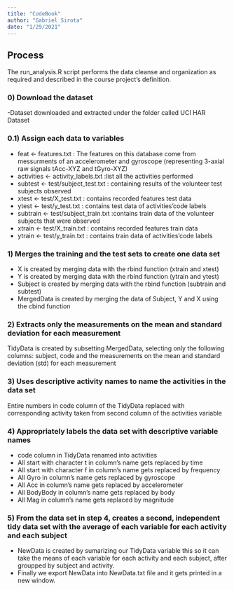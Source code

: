 ```yaml
---
title: "CodeBook"
author: "Gabriel Sirota"
date: "1/29/2021"
---
```


## Process 
The run_analysis.R script performs the data cleanse and organization as required and described in the course project’s definition.

### 0) Download the dataset
-Dataset downloaded and extracted under the folder called UCI HAR Dataset

### 0.1) Assign each data to variables
- feat <- features.txt : The features on this database come from messurments of an  accelerometer and gyroscope (representing 3-axial raw signals tAcc-XYZ and tGyro-XYZ)
- activities <- activity_labels.txt :list all the activities performed
- subtest <- test/subject_test.txt : containing results of the volunteer test subjects observed
- xtest <- test/X_test.txt : contains recorded features test data
- ytest <- test/y_test.txt : contains test data of activities’code labels
- subtrain <- test/subject_train.txt :contains train data of the volunteer subjects that were observed
- xtrain <- test/X_train.txt : contains recorded features train data
- ytrain <- test/y_train.txt : contains train data of activities’code labels

### 1) Merges the training and the test sets to create one data set
- X  is created by merging data with the rbind function (xtrain and xtest) 
- Y  is created by merging data with the rbind function (ytrain and ytest)
- Subject is created by merging data with the rbind function (subtrain and subtest)
- MergedData is created by merging the data of Subject, Y and X using  the cbind function

### 2) Extracts only the measurements on the mean and standard deviation for each measurement
TidyData is created by subsetting MergedData, selecting only  the following columns: subject, code and the measurements on the mean and standard deviation (std) for each measurement

### 3) Uses descriptive activity names to name the activities in the data set
Entire numbers in code column of the TidyData replaced with corresponding activity taken from second column of the activities variable

### 4) Appropriately labels the data set with descriptive variable names
- code column in TidyData renamed into activities
- All start with character t in column’s name gets replaced by time
- All start with character f in column’s name gets replaced by frequency
- All Gyro in column’s name gets replaced by gyroscope
- All Acc in column’s name gets replaced by accelerometer
- All BodyBody in column’s name gets replaced by body
- All Mag in column’s name gets replaced by magnitude

### 5) From the data set in step 4, creates a second, independent tidy data set with the average of each variable for each activity and each subject
- NewData is created by sumarizing our TidyData variable  this so it can take the means of each variable for each activity and each subject, after groupped by subject and activity.
- Finally we export NewData into NewData.txt file and it gets printed in a new window.
